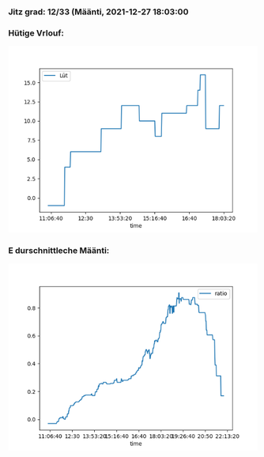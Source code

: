 ### Jitz grad: 12/33 (Määnti, 2021-12-27 18:03:00

### Hütige Vrlouf:
![Graph](Today.png)

### E durschnittleche Määnti:
![Graph](Määnti.png)
